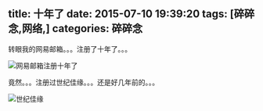 title: 十年了
date: 2015-07-10 19:39:20
tags: [碎碎念,网络,]
categories: 碎碎念
---

转眼我的网易邮箱。。。注册了十年了。。。

![网易邮箱注册十年了](//dn-nimages.qbox.me/2015/07/126.png)
<!--more-->

竟然。。。注册过世纪佳缘。。。还是好几年前的。。。

![世纪佳缘](//dn-nimages.qbox.me/2015/07/sjjy.png)